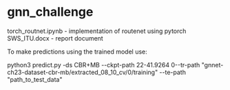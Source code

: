 # gnn_challenge

torch_routnet.ipynb - implementation of routenet using pytorch
SWS_ITU.docx - report document


To make predictions using the trained model use: 


python3 predict.py -ds CBR+MB --ckpt-path 22-41.9264 0--tr-path "gnnet-ch23-dataset-cbr-mb/extracted_08_10_cv/0/training" --te-path "path_to_test_data" 
